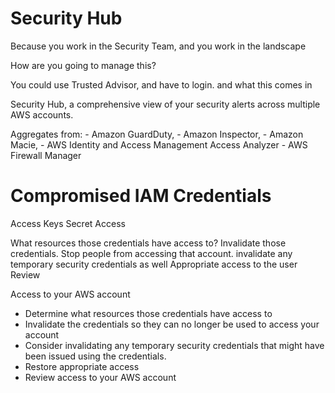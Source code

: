 # Security Hub

Because you work in the Security Team, and you work in the landscape

How are you going to manage this?

You could use Trusted Advisor, and have to login. and what this comes in

Security Hub, a comprehensive view of your security alerts across multiple AWS accounts.

Aggregates from:
	- Amazon GuardDuty,
	- Amazon Inspector,
	- Amazon Macie,
	- AWS Identity and Access Management Access Analyzer
	- AWS Firewall Manager


# Compromised IAM Credentials

Access Keys
Secret Access

What resources those credentials have access to?
Invalidate those credentials.
Stop people from accessing that account.
invalidate any temporary security credentials as well
Appropriate access to the user
Review

Access to your AWS account

* Determine what resources those credentials have access to
* Invalidate the credentials so they can no longer be used to access your account
* Consider invalidating any temporary security credentials that might have been issued using the credentials.
* Restore appropriate access
* Review access to your AWS account
